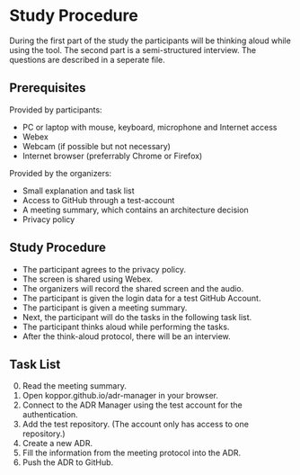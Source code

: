 # Study Procedure

During the first part of the study the participants will be thinking aloud while using the tool. The second part is a semi-structured interview. The questions are described in a seperate file.

## Prerequisites

Provided by participants:

* PC or laptop with mouse, keyboard, microphone and Internet access
* Webex
* Webcam (if possible but not necessary)
* Internet browser (preferrably Chrome or Firefox)

Provided by the organizers:

* Small explanation and task list
* Access to GitHub through a test-account
* A meeting summary, which contains an architecture decision
* Privacy policy

## Study Procedure

* The participant agrees to the privacy policy.
* The screen is shared using Webex.
* The organizers will record the shared screen and the audio.
* The participant is given the login data for a test GitHub Account.
* The participant is given a meeting summary.
* Next, the participant will do the tasks in the following task list.
* The participant thinks aloud while performing the tasks.
* After the think-aloud protocol, there will be an interview.

## Task List

0. Read the meeting summary.
1. Open koppor.github.io/adr-manager in your browser.
2. Connect to the ADR Manager using the test account for the authentication.
3. Add the test repository. (The account only has access to one repository.)
4. Create a new ADR.
5. Fill the information from the meeting protocol into the ADR.
6. Push the ADR to GitHub.
